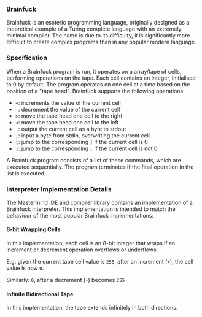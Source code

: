 ### Brainfuck

Brainfuck is an esoteric programming language, originally designed as a theoretical example of a Turing complete language with an extremely minimal compiler. The name is due to its difficulty, it is significantly more difficult to create complex programs than in any popular modern language.

### Specification

When a Brainfuck program is run, it operates on a array/tape of cells, performing operations on the tape. Each cell contains an integer, initialised to 0 by default. The program operates on one cell at a time based on the position of a "tape head". Brainfuck supports the following operations:

- `+`: increments the value of the current cell
- `-`: decrement the value of the current cell
- `>`: move the tape head one cell to the right
- `<`: move the tape head one cell to the left
- `.`: output the current cell as a byte to stdout
- `,`: input a byte from stdin, overwriting the current cell
- `[`: jump to the corresponding `]` if the current cell is 0
- `]`: jump to the corresponding `[` if the current cell is not 0

A Brainfuck program consists of a list of these commands, which are executed sequentially. The program terminates if the final operation in the list is executed.

### Interpreter Implementation Details

The Mastermind IDE and compiler library contains an implementation of a Brainfuck interpreter. This implementation is intended to match the behaviour of the most popular Brainfuck implementations:

#### 8-bit Wrapping Cells

In this implementation, each cell is an 8-bit integer that wraps if an increment or decrement operation overflows or underflows.

E.g. given the current tape cell value is `255`, after an increment (`+`), the cell value is now `0`.

Similarly: `0`, after a decrement (`-`) becomes `255`

#### Infinite Bidirectional Tape

In this implementation, the tape extends infinitely in both directions.
